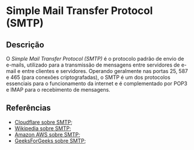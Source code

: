 # Simple Mail Transfer Protocol (SMTP)


## Descrição

O *Simple Mail Transfer Protocol (SMTP)* é o protocolo padrão de envio de e-mails, utilizado para a transmissão de mensagens entre servidores de e-mail e entre clientes e servidores. Operando geralmente nas portas 25, 587 e 465 (para conexões criptografadas), o SMTP é um dos protocolos essenciais para o funcionamento da internet e é complementado por POP3 e IMAP para o recebimento de mensagens.

## Referências

- [Cloudflare sobre SMTP](https://www.cloudflare.com/pt-br/learning/email-security/what-is-smtp/);
- [Wikipedia sobre SMTP](https://en.wikipedia.org/wiki/Simple_Mail_Transfer_Protocol);
- [Amazon AWS sobre SMTP](https://aws.amazon.com/what-is/smtp/);
- [GeeksForGeeks sobre SMTP](https://www.geeksforgeeks.org/simple-mail-transfer-protocol-smtp/);